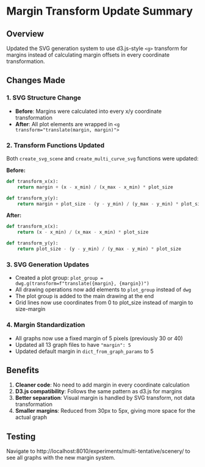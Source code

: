# Margin Transform Update Summary

## Overview
Updated the SVG generation system to use d3.js-style `<g>` transform for margins instead of calculating margin offsets in every coordinate transformation.

## Changes Made

### 1. SVG Structure Change
- **Before**: Margins were calculated into every x/y coordinate transformation
- **After**: All plot elements are wrapped in `<g transform="translate(margin, margin)">`

### 2. Transform Functions Updated
Both `create_svg_scene` and `create_multi_curve_svg` functions were updated:

**Before:**
```python
def transform_x(x):
    return margin + (x - x_min) / (x_max - x_min) * plot_size

def transform_y(y):
    return margin + plot_size - (y - y_min) / (y_max - y_min) * plot_size
```

**After:**
```python
def transform_x(x):
    return (x - x_min) / (x_max - x_min) * plot_size

def transform_y(y):
    return plot_size - (y - y_min) / (y_max - y_min) * plot_size
```

### 3. SVG Generation Updates
- Created a plot group: `plot_group = dwg.g(transform=f"translate({margin}, {margin})")`
- All drawing operations now add elements to `plot_group` instead of `dwg`
- The plot group is added to the main drawing at the end
- Grid lines now use coordinates from 0 to plot_size instead of margin to size-margin

### 4. Margin Standardization
- All graphs now use a fixed margin of 5 pixels (previously 30 or 40)
- Updated all 13 graph files to have `"margin": 5`
- Updated default margin in `dict_from_graph_params` to 5

## Benefits
1. **Cleaner code**: No need to add margin in every coordinate calculation
2. **D3.js compatibility**: Follows the same pattern as d3.js for margins
3. **Better separation**: Visual margin is handled by SVG transform, not data transformation
4. **Smaller margins**: Reduced from 30px to 5px, giving more space for the actual graph

## Testing
Navigate to http://localhost:8010/experiments/multi-tentative/scenery/ to see all graphs with the new margin system.